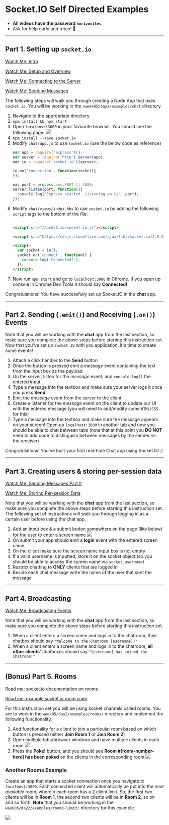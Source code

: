 # Socket.IO Self Directed Examples

- **All videos have the password `horizonites`**
- Ask for help early and often! 🙋

---

## Part 1. Setting up `socket.io`

[Watch Me: Intro](https://vimeo.com/album/4654220/video/223158984)

[Watch Me: Setup and Overview](https://vimeo.com/album/4654220/video/223159130)

[Watch Me: Connecting to the Server](https://vimeo.com/223159315)

[Watch Me: Sending Messages](https://vimeo.com/album/4654220/video/223229132)



The following steps will walk you through creating a Node App that uses `socket.io`. You will be working in the `/week05/day2/examples/chat` directory.

1. Navigate to the appropriate directory
1. `npm install && npm start`
1. Open `localhost:3000` in your favourite browser. You should see the following page:
    ![](./img/socketIO_index.png)
1. `npm install --save socket.io`
1. Modify `chat/app.js` to use `socket.io` (use the below code as reference)
    ```js
	var app = require('express')();
    var server = require('http').Server(app);
    var io = require('socket.io')(server);

    io.on('connection', function(socket){
    });

    var port = process.env.PORT || 3000;
    server.listen(port, function(){
      console.log('Express started. Listening on %s', port);
    });
    ```
1. Modify `chat/views/index.hbs` to use `socket.io` by adding the following `script` tags to the bottom of the file:
    ```html

	<script src="/socket.io/socket.io.js"></script>

	<script src="https://cdnjs.cloudflare.com/ajax/libs/socket.io/2.0.3/socket.io.js"></script>

	<script>
	  var socket = io();
	  socket.on('connect', function() {
	    console.log('Connected!');
      });
	</script>
	```
1. Now run `npm start` and go to `localhost:3000` in Chrome. If you open up console in Chrome Dev Tools it should say __Connected!__

Congratulations! You have successfully set up Socket.IO in the __chat__ app.

---

## Part 2. Sending (`.emit()`) and Receiving (`.on()`) Events

Note that you will be working with the __chat__ app from the last section, so make sure you complete the above steps before starting this instruction set. Now that you've set up `Socket.IO` with you application, it's time to create some events!

1. Attach a click handler to the __Send__ button
1. Once the button is pressed emit a _message_ event containing the text from the input box as the payload
1. On the server, listen for the _message_ event, and `console.log()` the entered input
1. Type a message into the textbox and make sure your server logs it once you press __Send__!
1. Emit the _message_ event from the server to the client
1. Create a listener for the _message_ event on the client to update our UI with the entered message (you will need to add/modify some `HTML`/`CSS` for this)
1. Type a message into the textbox and make sure the message appears on your screen! Open up `localhost:3000` in another tab and now you should be able to chat between tabs (note that at this point you __DO NOT__ need to add code to distinguish between messages by the sender vs. the receiver)

Congratulations! You've built your first real-time Chat app using Socket.IO :)

---

## Part 3. Creating users & storing per-session data

[Watch Me: Sending Messages Part II](https://vimeo.com/album/4654220/video/223162993)

[Watch Me: Storing Per-session Data](https://vimeo.com/album/4654220/video/223162788)

Note that you will be working with the __chat__ app from the last section, so make sure you complete the above steps before starting this instruction set. The following set of instructions will walk you through logging in as a certain user before using the chat app.

1. Add an input box & a submit button somewhere on the page (like below) for the user to enter a screen name
    ![](./img/socketIO_username.png)
1. On submit your app should emit a __login__ event with the entered screen name
1. On the client make sure the screen name input box is not empty
1. If a valid username is inputted, store it on the socket object (so you should be able to access the screen name via `socket.username`)
1. Restrict chatting to __ONLY__ clients that are logged in
1. Beside each chat message write the name of the user that sent the message

---

## Part 4. Broadcasting

[Watch Me: Broadcasting Events](https://vimeo.com/album/4654220/video/223162842)

Note that you will be working with the __chat__ app from the last section, so make sure you complete the above steps before starting this instruction set.

1. When a client enters a screen name and logs in to the chatroom, their chatbox should say `"Welcome to the Chatroom [username]!"`
1. When a client enters a screen name and logs in to the chatroom, __all other clients'__ chatboxes should say `"[username] has joined the Chatroom!"`

---

## (Bonus) Part 5. Rooms

[Read me: socket.io documentation on rooms](https://socket.io/docs/rooms-and-namespaces/)

[Read me: example socket.io room code](https://gist.github.com/crtr0/2896891)

For this instruction set you will be using socket channels called rooms. You are to work in the `week05/day2/examples/rooms/` directory and implement the following functionality.

1. Add functionality for a client to join a particular room based on which button is pressed (either __Join Room 1__ or __Join Room 2__)
1. Open multiple tabs/browser windows and have multiple clients in each room
    ![](./img/socketIO_rooms_welcome.png)
1. Press the __Poke!__ button, and you should see __Room #[room-number-here] has been poked__ on the clients in the corresponding room
    ![](./img/socketIO_rooms_poked.png)

### Another Rooms Example

Create an app that starts a socket connection once you navigate to `localhost:3000`. Each connected client will automatically be put into the _next available_ room, wherein each room has a 2 client limit. So, the first two clients will be in __Room 1__, the second two clients will be in __Room 2__, so on and so forth. __Note__ that you should be working in the `week05/day2/examples/rooms-limit/` directory for this example.

![](./img/socketIO_rooms_limit.png)
